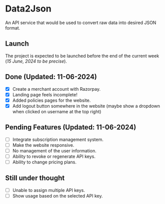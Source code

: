 # Data2Json
An API service that would be used to convert raw data into desired JSON format. 

## Launch
The project is expected to be launched before the end of the current week (*15 June, 2024 to be precise*).

## Done (Updated: 11-06-2024)
- [x] Create a merchant account with Razorpay.
- [x] Landing page feels incomplete!
- [x] Added policies pages for the website.
- [x] Add logout button somewhere in the website (maybe show a dropdown when clicked on username at the top right)

## Pending Features (Updated: 11-06-2024)
- [ ] Integrate subscription management system.
- [ ] Make the website responsive.
- [ ] No management of the user information.
- [ ] Ability to revoke or regenerate API keys.
- [ ] Ability to change pricing plans. 

## Still under thought
- [ ] Unable to assign multiple API keys.
- [ ] Show usage based on the selected API key.